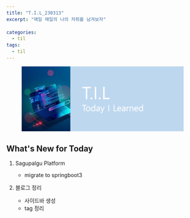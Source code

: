 ```yaml
---
title: "T.I.L_230313"
excerpt: "매일 매일의 나의 자취를 남겨보자"

categories:
  - til
tags:
  - til
---
```

<figure>
    <img src="/assets/images/til_image.png">
</figure>

## What's New for  Today   

1. Sagupalgu Platform
    - migrate to springboot3


2. 블로그 정리
    - 사이드바 생성
    - tag 정리






        
